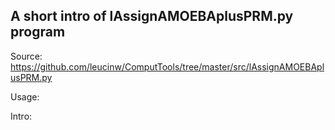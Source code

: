 ## A short intro of lAssignAMOEBAplusPRM.py program
Source: https://github.com/leucinw/ComputTools/tree/master/src/lAssignAMOEBAplusPRM.py

Usage:

Intro:

